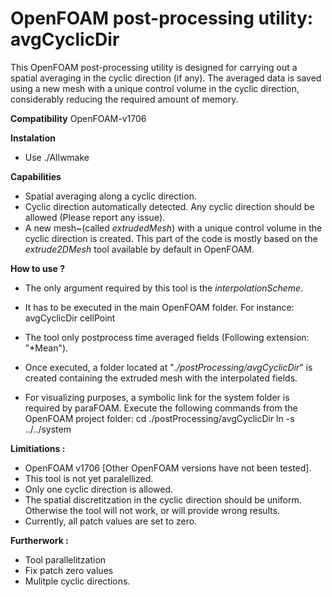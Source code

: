 # OpenFOAM post-processing utility: avgCyclicDir
This OpenFOAM post-processing utility is designed for carrying out a spatial averaging in the cyclic direction (if any). The averaged data is saved using a new mesh with a unique control volume in the cyclic direction, considerably reducing the required amount of memory.

**Compatibility**
OpenFOAM-v1706

**Instalation**
* Use ./Allwmake

**Capabilities**
* Spatial averaging along a cyclic direction. 
* Cyclic direction automatically detected. Any cyclic direction should be allowed (Please report any issue). 
* A new mesh~(called *extrudedMesh*) with a unique control volume in the cyclic direction is created. This part of the code is mostly based on the *extrude2DMesh* tool available by default in OpenFOAM.

**How to use ?**
* The only argument required by this tool is the *interpolationScheme*. 
* It has to be executed in the main OpenFOAM folder.
  For instance: 
  	avgCyclicDir cellPoint

* The tool only postprocess time averaged fields (Following extension: "\*Mean").
* Once executed, a folder located at "*./postProcessing/avgCyclicDir*" is created containing the extruded mesh with the interpolated fields.
* For visualizing purposes, a symbolic link for the system folder is required by paraFOAM. Execute the following commands from the OpenFOAM project folder: 
    cd ./postProcessing/avgCyclicDir
	ln -s ../../system

**Limitiations :**
* OpenFOAM v1706 [Other OpenFOAM versions have not been tested].
* This tool is not yet paralellized.
* Only one cyclic direction is allowed.
* The spatial discretitzation in the cyclic direction should be uniform. Otherwise
the tool will not work, or will provide wrong results.
* Currently, all patch values are set to zero.

**Furtherwork :**
* Tool parallelitzation
* Fix patch zero values
* Mulitple cyclic directions.

